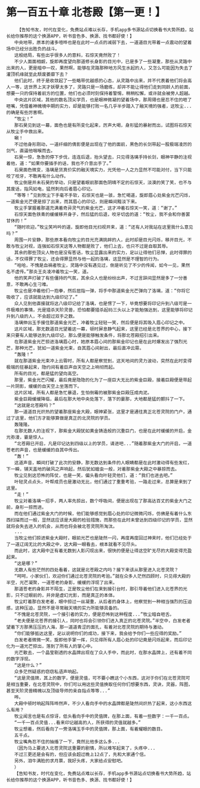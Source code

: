# 第一百五十章 北苍殿【第一更！】
        【告知书友，时代在变化，免费站点难以长存，手机app多书源站点切换看书大势所趋，站长给你推荐的这个换源APP，听书音色多、换源、找书都好使！】
       中央地带，原本的诸多喧哗也是在此时一点点的减弱下去，一道道目光带着一点震动的望着场中已经分出胜负的战斗。
       这般结局，有些出乎很多人的意料，石惊天竟然败了！
       不少人面面相觑，旋即再度望向那道修长身影的目光中，已是多了一些凝重，那些从灵路中出来的人，更是暗中一叹，果然啊，能够在灵路那种地方风生水起的人，又怎么可能因为失去了灌顶机缘就至此颓废萎靡下去？
       他们此时，终于是收敛起了一些略带优越感的心态，从灵路中出来，并不代表着他们将会高人一等，这世界上天才妖孽太多了，灵路只是一场磨练，却并不能让得他们走到同龄人的前面，想要一只的保持着前方的位置，他们也必须时刻保持着警惕，稍稍松懈，或许就会被旁人超越。
       中央这片区域，其他的数名顶尖学员，也是眼神微凝的望着场中，那周翎也是忍不住的咂了咂嘴，凭借着神魄境中期的实力，却是能够打败一名几乎半步踏入了融天境的强者，这牧尘...的确是有些厉害啊。
       “牧尘！”
       那石昊见到这一幕，面色也是有所变化起来，厉声大喝，身形猛的暴射而出，试图将石惊天从牧尘手中救出来。
       唰！
       不过他身形刚动，一道纤细的倩影便是出现在了他的面前，黑色的长剑带起一股极端凌厉的剑气，直逼他咽喉而去。
       石昊一惊，急急的停下步伐，连连后退，抬头望去，只见得洛璃手持长剑，眼神平静的注视着他，道：“如果你要插手的话，我也不介意出手了。”
       石昊面色微变，洛璃是货真价实的融天境实力，光凭他一人之力显然不可能对付，当下只能咬了咬牙，不敢再有什么动作。
       牧尘倒是并未石昊的举动，只是望着眼前那面色阴晴不定的石惊天，淡漠的笑了笑，也不与其废话，指风如电，猛然刺向后者眉心印记。
       “等等！”见到牧尘下手毫不手软，石惊天也是一骇，急忙喝道，旋即眉心处紫金光芒闪烁，一道紫金光芒便是掠了出来，而其眉心的印记，则是瞬间黯淡下来。
       牧尘手掌握着那道充满着奇异灵气的紫金光芒，这才冲着石惊天一笑，道：“谢了。”
       石惊天面色铁青的缓缓移开身子，然后猛的后退，咬牙切齿的道：“牧尘，我不会和你善罢甘休的！”
       “随时欢迎。”牧尘笑吟吟的道，旋即他目光扫视开来，道：“还有人对我站在这里我什么意见吗？”
       周围一片安静，那些原本看向牧尘的目光充满挑衅的人，此时却是目光闪烁，移开目光，不敢与牧尘对视，连强如石惊天这等人物都是败了，他们上去，也只不过是自取其辱。
       其余的那些顶尖人物也是没有答话，牧尘显露出来的实力，足以让得他们忌惮，此时得罪的话，不仅得罪了牧尘，还会得罪显然与他一起的洛璃，这显然是不理智的行为。
       “哈哈，不愧是血祸者牧尘，灵路中没有遇见过，倒是听见了不少的传闻，如今一见，果然名不虚传。”那炎王炎凌冲着牧尘一笑，道。
       他的笑声打破了有些僵持的气氛，其余众人也是纷纷出声，不过言辞间显然是多了一分善意，不敢再心生刁难。
       牧尘也是冲着他们一抱拳，然后屈指一弹，将手中那道紫金光芒弹向了洛璃，道：“你将它吸收了，应该就能达到九级印记了。”
       众人见到他直接就将这八级印记给了洛璃，也是愣了一下，毕竟想要将印记升到八级可是一件极难的事情，光是猎杀天阶灵兽，恐怕都要猎杀起码三头以上才能勉强达到，这里能够将印记升到八级的人，不会超过双手之数。
       洛璃伸出玉手接住那道紫金光芒，冲着牧尘轻轻一笑，然后便是将其吸入眉心印记之中。
       这片区域，那无数道目光望着这一幕，顿时屏息静气起来，这里已经是北苍界的中心，接下来只要有人能够达到九级印记，那么便是能够触发条件，将那北苍殿招引出来。
       在那道紫金光芒掠进洛璃眉心时，她原本眉心间的那紫金印记也是在此时爆发出了强烈光芒，那种光芒，犹如一道紫金光束，自其眉心间射出，最后直冲云霄。
       “轰隆！”
       就在那道紫金光束冲上云霄时，所有人都是察觉到，这天地间的灵力波动，突然在此时变得极端的狂暴起来，隐约间有着巨声自天空之上响彻而起。
       所有的目光，都是猛的望向高空。
       那里，紫金光芒闪耀，最后竟是隐隐的化为了一座巨大无比的紫金巨殿，接着巨殿便是带起一片阴影，缓缓的自天空上坐落而下。
       这片区域，所有人都是急忙暴退，生怕倒霉的被那紫金巨殿压成肉泥。
       紫金巨殿缓缓降临，最后在那大地中央处落下，落下的霎那，大地都是猛的颤抖了一下。
       “这就是北苍殿吗？”
       那一道道目光炽热的望着那座紫金大殿，眼神紧张，这里才是通往真正北苍灵院的门户，通过了这里，他们方才能够算做是真正的北灵院的学员。
       轰隆隆。
       在那无数人的注视下，那紫金大殿犹如黄金铸造般的沉重巨门，也是在此时缓缓的开启，金光弥漫，霎是惊人。
       “北苍殿已开启，凡是印记达到四级以上的学员，请进吧...”随着那紫金大门的开启，一道苍老的声音，也是缓缓的自其中传出。
       “轰！”
       这道声音，瞬间打破了此次的安静，那无数达到条件的人眼睛都是在此时激动得有些发红，下一瞬，铺天盖地的破风之声响起，然后犹如蝗虫一般，对着那紫金大殿之中暴掠而去。
       牧尘见到这恐怖的阵仗，也是一笑，偏头看向叶轻灵他们，道：“我们也进去吧。”
       叶轻灵点点头，叶帮成员也是激动无比，他们通过了重重考验，一路走过来，总算是来到了这里。
       “走！”
       牧尘对着洛璃一招手，两人率先掠出，数个呼吸间，便是出现在了那高达百丈的紫金大门之前，身形一掠而进。
       而在他们通过紫金大门的时候，他们能够感觉到眉心处的印记微微闪烁，仿佛是有着什么东西扫描而过一般，显然这应该是大殿的检验措施，而那些在此时未曾达到四级印记的学员，显然就将会失去进入的机会，从而也将会被北苍灵院所淘汰。
       ...
       当牧尘他们掠进紫金大殿时，眼前光芒也是陡然一闪，再度再度回过神来时，他们已经处于了一道辽阔无比的大殿之中，这大殿一眼看去，根本就看不见尽头。
       而此时，这大殿中正有着无数到人影闪现出来，很快的便是让得这空旷无尽的大殿变得充盈起来。
       “这是哪？”
       无数人有些茫然的四处看着，这就是北苍殿之内吗？接下来该从那里进入北苍灵院？
       “呵呵，小家伙们，欢迎你们通过北苍灵院的考验。”就在众多人茫然四顾时，只见得大殿的半空，光芒凝聚，一道苍老的身影，缓缓的浮现了出来。
       那道苍老的身影并不陌生，正是牧尘他们在来到接引台时，那引导着他们进入北苍界的光影，只不过眼前的，并非是虚幻光影，而是真正的本体。
       牧尘盯着那白发老者，眼中掠过一丝凝重，从后者的身体上，他察觉到一种相当强烈的压迫感，这种压迫，显然不是寻常融天境的实力所能够具备的。
       “不愧是北苍灵院，一个接引者的实力，便是恐怖到这种程度...”牧尘暗自咂舌。
       “老夫便是北苍界的接引人，同时也将会引领你们进入真正的北苍灵院。”半空中，白发老者望着下方那黑压压的人海，那一道道青涩的面孔，有着对北苍灵院的期待与激动。
       “你们能够抵达这里，足以说明你们的成功，接下来，我会给予你们一些应得的奖励。”
       白发老者微微一笑，旋即他手掌一挥，只见得所有人眉心处的印记竟是闪烁起来，而后印记化为一道光芒掠出，落到了所有人的掌心中。
       光芒散去，一个晶莹剔透的水晶牌出现在了众人手中，而此时，在那水晶牌上，还有着不同的数字浮现。
       “这是什么？”
       众多茫然疑惑的窃窃私语声响起。
       “这是灵值牌，其上的数字，便是灵值，可不要小瞧这个小东西，这对于你们在北苍灵院可是相当重要，在北苍灵院中，你们可以用这些灵值换取任何你们想要东西，灵诀，灵器，阵图，甚至天阶灵兽精魄以及顶级导师的亲自指点等等...”
       哗。
       大殿中顿时响起阵阵哗然声，不少人看向手中的水晶牌都是陡然间炽热了起来，这小东西这么有用？
       牧尘闻言也是有点惊讶，低头看向手中的灵值牌，在那上面，有着一些数字：一千一百点。
       “一千一百点灵值...看来印记越高的人，所获得的灵值就越多。”
       牧尘想着，然后看向了一旁洛璃玉手中的灵值牌，那上面，有着耀眼的数目。
       五千点。
       牧尘嘴角忍不住的抽搐了一下，竟然比他多这么多...
       （因为马上要进入北苍灵院这重要的剧情，所以难写起来了，头疼中...
       不过三更还是会有的，但应该会超过晚上12点了，先和大家通个信。
       另外，泪牛满脸的求月票，我好头疼，大家给点安慰吧。
       ）
       【告知书友，时代在变化，免费站点难以长存，手机app多书源站点切换看书大势所趋，站长给你推荐的这个换源APP，听书音色多、换源、找书都好使！】